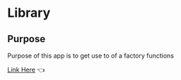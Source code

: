 <h1>Library</h1>
<h2>Purpose</h2>
<p>Purpose of this app is to get use to of a factory functions</p>

<a href="https://sameedbaqai94.github.io/odin-library/">Link Here</a> :point_left:
